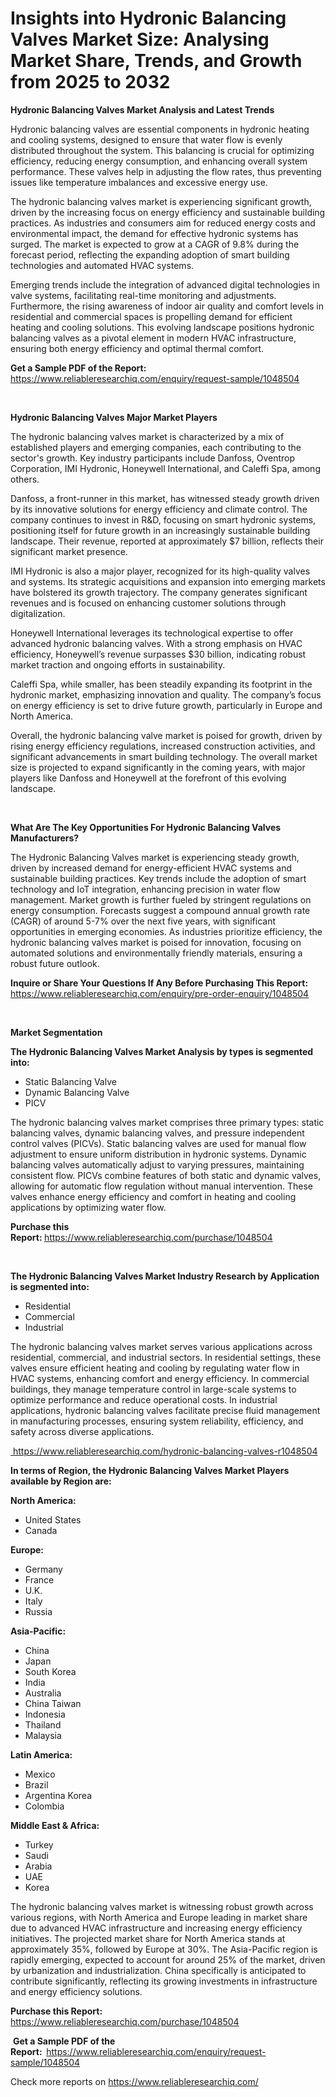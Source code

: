 <p><h1>Insights into Hydronic Balancing Valves Market Size: Analysing Market Share, Trends, and Growth from 2025 to 2032</h1></p><p><strong>Hydronic Balancing Valves Market Analysis and Latest Trends</strong></p>
<p><p>Hydronic balancing valves are essential components in hydronic heating and cooling systems, designed to ensure that water flow is evenly distributed throughout the system. This balancing is crucial for optimizing efficiency, reducing energy consumption, and enhancing overall system performance. These valves help in adjusting the flow rates, thus preventing issues like temperature imbalances and excessive energy use.</p><p>The hydronic balancing valves market is experiencing significant growth, driven by the increasing focus on energy efficiency and sustainable building practices. As industries and consumers aim for reduced energy costs and environmental impact, the demand for effective hydronic systems has surged. The market is expected to grow at a CAGR of 9.8% during the forecast period, reflecting the expanding adoption of smart building technologies and automated HVAC systems.</p><p>Emerging trends include the integration of advanced digital technologies in valve systems, facilitating real-time monitoring and adjustments. Furthermore, the rising awareness of indoor air quality and comfort levels in residential and commercial spaces is propelling demand for efficient heating and cooling solutions. This evolving landscape positions hydronic balancing valves as a pivotal element in modern HVAC infrastructure, ensuring both energy efficiency and optimal thermal comfort.</p></p>
<p><strong>Get a Sample PDF of the Report:&nbsp;</strong> <a href="https://www.reliableresearchiq.com/enquiry/request-sample/1048504?utm_campaign=2196&utm_medium=2&utm_source=Github&utm_content=ia&utm_term=18022025&utm_id=hydronic-balancing-valves">https://www.reliableresearchiq.com/enquiry/request-sample/1048504</a></p>
<p>&nbsp;</p>
<p><strong>Hydronic Balancing Valves Major Market Players</strong></p>
<p><p>The hydronic balancing valves market is characterized by a mix of established players and emerging companies, each contributing to the sector's growth. Key industry participants include Danfoss, Oventrop Corporation, IMI Hydronic, Honeywell International, and Caleffi Spa, among others. </p><p>Danfoss, a front-runner in this market, has witnessed steady growth driven by its innovative solutions for energy efficiency and climate control. The company continues to invest in R&D, focusing on smart hydronic systems, positioning itself for future growth in an increasingly sustainable building landscape. Their revenue, reported at approximately $7 billion, reflects their significant market presence.</p><p>IMI Hydronic is also a major player, recognized for its high-quality valves and systems. Its strategic acquisitions and expansion into emerging markets have bolstered its growth trajectory. The company generates significant revenues and is focused on enhancing customer solutions through digitalization.</p><p>Honeywell International leverages its technological expertise to offer advanced hydronic balancing valves. With a strong emphasis on HVAC efficiency, Honeywell’s revenue surpasses $30 billion, indicating robust market traction and ongoing efforts in sustainability.</p><p>Caleffi Spa, while smaller, has been steadily expanding its footprint in the hydronic market, emphasizing innovation and quality. The company’s focus on energy efficiency is set to drive future growth, particularly in Europe and North America.</p><p>Overall, the hydronic balancing valve market is poised for growth, driven by rising energy efficiency regulations, increased construction activities, and significant advancements in smart building technology. The overall market size is projected to expand significantly in the coming years, with major players like Danfoss and Honeywell at the forefront of this evolving landscape.</p></p>
<p>&nbsp;</p>
<p><strong>What Are The Key Opportunities For Hydronic Balancing Valves Manufacturers?</strong></p>
<p><p>The Hydronic Balancing Valves market is experiencing steady growth, driven by increased demand for energy-efficient HVAC systems and sustainable building practices. Key trends include the adoption of smart technology and IoT integration, enhancing precision in water flow management. Market growth is further fueled by stringent regulations on energy consumption. Forecasts suggest a compound annual growth rate (CAGR) of around 5-7% over the next five years, with significant opportunities in emerging economies. As industries prioritize efficiency, the hydronic balancing valves market is poised for innovation, focusing on automated solutions and environmentally friendly materials, ensuring a robust future outlook.</p></p>
<p><strong>Inquire or Share Your Questions If Any Before Purchasing This Report:</strong> <a href="https://www.reliableresearchiq.com/enquiry/pre-order-enquiry/1048504?utm_campaign=2196&utm_medium=2&utm_source=Github&utm_content=ia&utm_term=18022025&utm_id=hydronic-balancing-valves">https://www.reliableresearchiq.com/enquiry/pre-order-enquiry/1048504</a></p>
<p>&nbsp;</p>
<p><strong>Market Segmentation</strong></p>
<p><strong>The Hydronic Balancing Valves Market Analysis by types is segmented into:</strong></p>
<p><ul><li>Static Balancing Valve</li><li>Dynamic Balancing Valve</li><li>PICV</li></ul></p>
<p><p>The hydronic balancing valves market comprises three primary types: static balancing valves, dynamic balancing valves, and pressure independent control valves (PICVs). Static balancing valves are used for manual flow adjustment to ensure uniform distribution in hydronic systems. Dynamic balancing valves automatically adjust to varying pressures, maintaining consistent flow. PICVs combine features of both static and dynamic valves, allowing for automatic flow regulation without manual intervention. These valves enhance energy efficiency and comfort in heating and cooling applications by optimizing water flow.</p></p>
<p><strong>Purchase this Report:&nbsp;</strong><a href="https://www.reliableresearchiq.com/purchase/1048504?utm_campaign=2196&utm_medium=2&utm_source=Github&utm_content=ia&utm_term=18022025&utm_id=hydronic-balancing-valves">https://www.reliableresearchiq.com/purchase/1048504</a></p>
<p>&nbsp;</p>
<p><strong>The Hydronic Balancing Valves Market Industry Research by Application is segmented into:</strong></p>
<p><ul><li>Residential</li><li>Commercial</li><li>Industrial</li></ul></p>
<p><p>The hydronic balancing valves market serves various applications across residential, commercial, and industrial sectors. In residential settings, these valves ensure efficient heating and cooling by regulating water flow in HVAC systems, enhancing comfort and energy efficiency. In commercial buildings, they manage temperature control in large-scale systems to optimize performance and reduce operational costs. In industrial applications, hydronic balancing valves facilitate precise fluid management in manufacturing processes, ensuring system reliability, efficiency, and safety across diverse applications.</p></p>
<p><a href="https://www.reliableresearchiq.com/hydronic-balancing-valves-r1048504?utm_campaign=2196&utm_medium=2&utm_source=Github&utm_content=ia&utm_term=18022025&utm_id=hydronic-balancing-valves">&nbsp;https://www.reliableresearchiq.com/hydronic-balancing-valves-r1048504</a></p>
<p><strong>In terms of Region, the Hydronic Balancing Valves Market Players available by Region are:</strong></p>
<p>
    <p> <strong> North America: </strong>
        <ul>
            <li>United States</li>
            <li>Canada</li>
        </ul>
        </p> 
    <p> <strong> Europe: </strong>
        <ul>
            <li>Germany</li>
            <li>France</li>
            <li>U.K.</li>
            <li>Italy</li>
            <li>Russia</li>
        </ul>
        </p> 
    <p> <strong> Asia-Pacific: </strong>
        <ul>
            <li>China</li>
            <li>Japan</li>
            <li>South Korea</li>
            <li>India</li>
            <li>Australia</li>
            <li>China Taiwan</li>
            <li>Indonesia</li>
            <li>Thailand</li>
            <li>Malaysia</li>
        </ul>
        </p> 
    <p> <strong> Latin America: </strong>
        <ul>
            <li>Mexico</li>
            <li>Brazil</li>
            <li>Argentina Korea</li>
            <li>Colombia</li>
        </ul>
        </p> 
    <p> <strong> Middle East & Africa: </strong>
        <ul>
            <li>Turkey</li>
            <li>Saudi</li>
            <li>Arabia</li>
            <li>UAE</li>
            <li>Korea</li>
        </ul>
    </p>
    </p>
<p><p>The hydronic balancing valves market is witnessing robust growth across various regions, with North America and Europe leading in market share due to advanced HVAC infrastructure and increasing energy efficiency initiatives. The projected market share for North America stands at approximately 35%, followed by Europe at 30%. The Asia-Pacific region is rapidly emerging, expected to account for around 25% of the market, driven by urbanization and industrialization. China specifically is anticipated to contribute significantly, reflecting its growing investments in infrastructure and energy efficiency solutions.</p></p>
<p><strong>Purchase this Report: </strong><a href="https://www.reliableresearchiq.com/purchase/1048504?utm_campaign=2196&utm_medium=2&utm_source=Github&utm_content=ia&utm_term=18022025&utm_id=hydronic-balancing-valves">https://www.reliableresearchiq.com/purchase/1048504</a></p>
<p>&nbsp;<strong>Get a Sample PDF of the Report:&nbsp;&nbsp;</strong><a href="https://www.reliableresearchiq.com/enquiry/request-sample/1048504?utm_campaign=2196&utm_medium=2&utm_source=Github&utm_content=ia&utm_term=18022025&utm_id=hydronic-balancing-valves">https://www.reliableresearchiq.com/enquiry/request-sample/1048504</a></p>
<p><strong></strong></p>
<p>Check more reports on <a href="https://www.reliableresearchiq.com/?utm_campaign=2196&utm_medium=2&utm_source=Github&utm_content=ia&utm_term=18022025&utm_id=hydronic-balancing-valves">https://www.reliableresearchiq.com/</a></p>